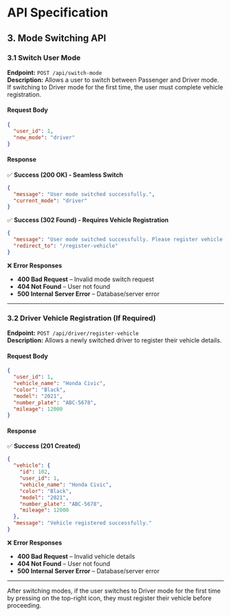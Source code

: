 # API Specification

## **3. Mode Switching API**
### **3.1 Switch User Mode**
**Endpoint:** `POST /api/switch-mode`  
**Description:** Allows a user to switch between Passenger and Driver mode. If switching to Driver mode for the first time, the user must complete vehicle registration.  

#### **Request Body**
```json
{
  "user_id": 1,
  "new_mode": "driver"
}
```

#### **Response**  
✅ **Success (200 OK) - Seamless Switch**
```json
{
  "message": "User mode switched successfully.",
  "current_mode": "driver"
}
```

✅ **Success (302 Found) - Requires Vehicle Registration**
```json
{
  "message": "User mode switched successfully. Please register vehicle details.",
  "redirect_to": "/register-vehicle"
}
```

❌ **Error Responses**  
- **400 Bad Request** – Invalid mode switch request  
- **404 Not Found** – User not found  
- **500 Internal Server Error** – Database/server error  

---

### **3.2 Driver Vehicle Registration (If Required)**
**Endpoint:** `POST /api/driver/register-vehicle`  
**Description:** Allows a newly switched driver to register their vehicle details.  

#### **Request Body**
```json
{
  "user_id": 1,
  "vehicle_name": "Honda Civic",
  "color": "Black",
  "model": "2021",
  "number_plate": "ABC-5678",
  "mileage": 12000
}
```

#### **Response**  
✅ **Success (201 Created)**
```json
{
  "vehicle": {
    "id": 102,
    "user_id": 1,
    "vehicle_name": "Honda Civic",
    "color": "Black",
    "model": "2021",
    "number_plate": "ABC-5678",
    "mileage": 12000
  },
  "message": "Vehicle registered successfully."
}
```

❌ **Error Responses**  
- **400 Bad Request** – Invalid vehicle details  
- **404 Not Found** – User not found  
- **500 Internal Server Error** – Database/server error  

---

After switching modes, if the user switches to Driver mode for the first time by pressing on the top-right icon, they must register their vehicle before proceeding.

